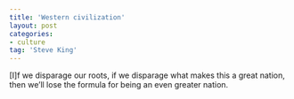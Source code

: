 ```yaml
---
title: 'Western civilization'
layout: post
categories:
- culture
tag: 'Steve King'
---
```


\[I\]f we disparage our roots, if we disparage what makes this a great nation, then we’ll lose the formula for being an even greater nation.